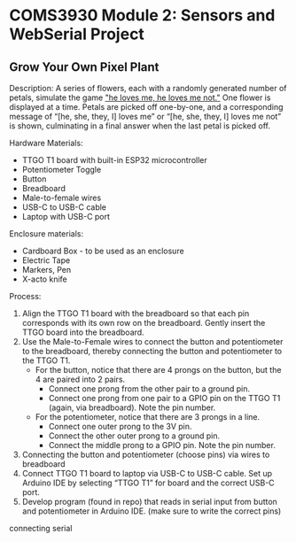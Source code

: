 # COMS3930 Module 2: Sensors and WebSerial Project

## Grow Your Own Pixel Plant

Description:
A series of flowers, each with a randomly generated number of petals, simulate the game ["he loves me, he loves me not."](https://en.wikipedia.org/wiki/He_loves_me..._he_loves_me_not)
 One flower is displayed at a time. Petals are picked off one-by-one, and a corresponding message of “[he, she, they, I] loves me” or “[he, she, they, I] loves me not” is shown, culminating in a final answer when the last petal is picked off. 

Hardware Materials:
* TTGO T1 board with built-in ESP32 microcontroller
* Potentiometer Toggle
* Button
* Breadboard
* Male-to-female wires
* USB-C to USB-C cable 
* Laptop with USB-C port

Enclosure materials: 
* Cardboard Box - to be used as an enclosure
* Electric Tape
* Markers, Pen
* X-acto knife

Process: 
1. Align the TTGO T1 board with the breadboard so that each pin corresponds with its own row on the breadboard. Gently insert the TTGO board into the breadboard.
2. Use the Male-to-Female wires to connect the button and potentiometer to the breadboard, thereby connecting the button and potentiometer to the TTGO T1.
     - For the button, notice that there are 4 prongs on the button, but the 4 are paired into 2 pairs.
         - Connect one prong from the other pair to a ground pin.
         - Connect one prong from one pair to a GPIO pin on the TTGO T1 (again, via breadboard). Note the pin number. 
     - For the potentiometer, notice that there are 3 prongs in a line.
         - Connect one outer prong to the 3V pin.
         - Connect the other outer prong to a ground pin.
         - Connect the middle prong to a GPIO pin. Note the pin number. 
1. Connecting the button and potentiometer (choose pins) via wires to breadboard 
1. Connect TTGO T1 board to laptop via USB-C to USB-C cable. Set up Arduino IDE by selecting “TTGO T1” for board and the correct USB-C port.
3. Develop program (found in repo) that reads in serial input from button and potentiometer  in Arduino IDE. (make sure to write the correct pins) 

connecting serial 

